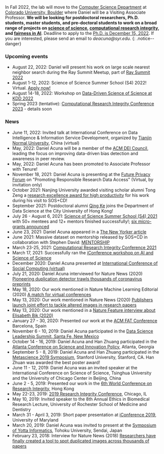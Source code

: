 

In Fall 2022, the lab will move to the [Computer Science Department](https://www.colorado.edu/cs/) at [Colorado University, Boulder](https://www.colorado.edu/) where Daniel will be a Visiting Associate Professor. **We will be looking for postdoctoral researchers, Ph.D. students, master students, and pre-doctoral students to work on a broad range of projects on [science of science](https://scienceofscience.org), [computational research integrity](https://cri-conf.org), and [fairness in AI](https://dl.acm.org/doi/abs/10.1145/3351095.3375623)**. 
Deadline to apply to the [Ph.D. is December 15, 2022](https://www.colorado.edu/cs/academics/graduate-programs/doctor-philosophy). If you are interested, please send an email to _deacuna@syr.edu_.
{: .notice--danger}

### Upcoming events
- August 22, 2022: Daniel will present his work on large scale nearest neighbor search during the Ray Summit Meetup, part of [Ray Summit 2022](https://www.anyscale.com/ray-summit-2022) 
- August 1-12, 2022: Science of Science Summer School (S4) 2022! Virtual. [Apply now!](https://s4.scienceofscience.org)
- August 14-18, 2022: Workshop on [Data-Driven Science of Science at KDD 2022](http://124.70.200.79:8199/DDSoS-KDD-2022/index.html) 
- Spring 2023 (tentative): [Computational Research Integrity Conference 2023](https://cri-conf.org) - details soon

### News
- June 11, 2022: Invited talk at International Conference on Data Intelligence & Information Service Development, organized by [Tianjin Normal University](http://www.tjnu.edu.cn/info/1084/9530.htm), China (virtual)
- May, 2022: Daniel Acuna will be a member of the [ACM DEI Council](https://www.acm.org/diversity-inclusion), leading the focus on improving data-driven bias detection and awareness in peer review.
- May, 2022: Daniel Acuna has been promoted to Associate Professor with Tenure!
- November 18, 2021: Daniel Acuna is presenting at the [Future Privacy Forum](https://fpf.org/) on "Promoting Responsible Research Data Access" (Virtual, by invitation only)
- October 2021: Nanjing University awarded visiting scholar alumni Tong Zeng a [research excellence award for high productivity](https://im.nju.edu.cn/46/a3/c13249a542371/page.htm) for his work during his visit to SOS+CD!
- September 2021: Postdoctoral alumni [Qing Ke](http://qke.github.io/) joins the Department of Data Science at the City University of Hong Kong!
- July 26 - August 6, 2021: [Science of Science Summer School (S4) 2021](/s4/) with 50+ mentees and 12+ mentors finished successfully!; [six micro-grants announced](https://s4.scienceofscience.org/announcement/microgrants)
- June 23, 2021: Daniel Acuna appeared in a [The New Yorker article](https://www.newyorker.com/science/elements/how-a-sharp-eyed-scientist-became-biologys-image-detective)
- June 2021: Massive dataset on mentorship released by SOS+CD in collaboration with Stephen David: [MENTORSHIP](mentorship)
- March 23-25, 2021: [Computational Research Integrity Conference 2021](https://cri-conf.org)
- March 17, 2021: Successfully ran the [iConference workshop on AI and Science of Science](/workshops/)
- December 2020: Daniel Acuna presented at [International Conference of Social Computing (virtual)](http://css.aerber.cn/institution/social_computing/csc/csc.html)
- July 21, 2020: Daniel Acuna interviewed for Nature News (2020) [Pioneering duplication detector trawls thousands of coronavirus preprints](https://www.nature.com/articles/d41586-020-02161-3)
- May 18, 2020: Our work mentioned in Nature Machine Learning Editorial (2020) [A match for virtual conferences](https://www.nature.com/articles/s42256-020-0182-5)
- May 13, 2020: Our work mentioned in Nature News  (2020) [Publishers launch joint effort to tackle altered images in research papers](https://www.nature.com/articles/d41586-020-01410-9)
- May 13, 2020: Our work mentioned in a [Nature Feature interview about Elisabeth Bik (2020)](https://www.nature.com/articles/d41586-020-01363-z)
- January 27 - 30, 2020: Presented our work at the [ACM FAT Conference](https://fatconference.org/) Barcelona, Spain
- November 6 - 10, 2019: Daniel Acuna participated in the [Data Science Leadership Summit, Santa Fe, New Mexico](https://sites.google.com/msdse.org/datascienceleadership2019/home)
- October 14 - 16, 2019: Daniel Acuna and Han Zhuang participated in the [Atlanta Conference on Science and Innovation Policy](http://www.atlconf.org/), Atlanta, Georgia
- September 5 - 8, 2019: Daniel Acuna and Han Zhuang participated in the [Metascience 2019 Symposium](https://www.metascience2019.org/), Stanford University, Stanford, CA. Han Zhuan was awarded the best poster award!
- June 11 - 12, 2019: Daniel Acuna was an invited speaker at the International Conference on Science of Science, Tsinghua University and the University of Chicago Center in Beijing, China
- June 2 - 5, 2019: Presented our work in the [6th World Conference on Research Integrity](http://wcri2019.org/), Hong Kong
- May 22-23, 2019: [2019 Research Integrity Conference](https://www.researchintegrity.northwestern.edu/2019conference/), Chicago, IL
- May 10, 2019: Invited speaker to the 8th Annual Ethics in Biomedical Research Lecture, University of Rochester School of Medicine and Dentistry
- March 31 - April 3, 2019: Short paper presentation at [iConference 2019](https://www.conftool.com/iConference2019/index.php?page=browseSessions&form_session=363&presentations=show), University of Maryland
- March 20, 2019: Daniel Acuna was invited to present at the [Symposium of Yotta Informatics](http://www.aiyotta.tohoku.ac.jp/sympo2019/index.html), Tohoku University, Sendai, Japan
- February 23, 2018: Interview for Nature News (2018) [Researchers have finally created a tool to spot duplicated images across thousands of papers](https://www.nature.com/articles/d41586-018-02421-3)
